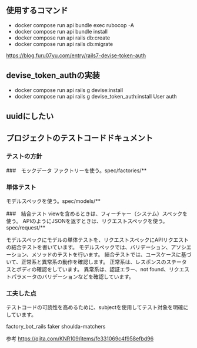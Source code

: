 
 ## 使用するコマンド
- docker compose run api bundle exec rubocop -A
- docker compose run api bundle install
- docker compose run api rails db:create
- docker compose run api rails db:migrate

https://blog.furu07yu.com/entry/rails7-devise-token-auth
## devise_token_authの実装
- docker compose run api rails g devise:install
- docker compose run api rails g devise_token_auth:install User auth

## uuidにしたい


## プロジェクトのテストコードドキュメント
### テストの方針

###　モックデータ
ファクトリーを使う。spec/factories/**

### 単体テスト
モデルスペックを使う。spec/models/**

###　結合テスト
viewを含めるときは、フィーチャー（システム）スペックを使う。
APIのようにJSONを返すときは、リクエストスペックを使う。spec/request/**

モデルスペックにモデルの単体テストを、リクエストスペックにAPIリクエストの結合テストを書いています。
モデルスペックでは、バリデーション、アソシエーション、メソッドのテストを行います。
結合テストでは、ユースケースに基づいて、正常系と異常系の動作を確認します。
正常系は、レスポンスのステータスとボディの確認をしています。
異常系は、認証エラー、not found、リクエストパラメータのバリデーションなどを確認しています。

### 工夫した点
テストコードの可読性を高めるために、subjectを使用してテスト対象を明確にしています。

factory_bot_rails
faker
shoulda-matchers

参考
https://qiita.com/KNR109/items/fe331069c4f958efbd96
